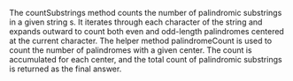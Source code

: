 The countSubstrings method counts the number of palindromic substrings in a given string s. 
It iterates through each character of the string and expands outward to count both even and odd-length palindromes centered at the current character.
The helper method palindromeCount is used to count the number of palindromes with a given center. 
The count is accumulated for each center, and the total count of palindromic substrings is returned as the final answer.
